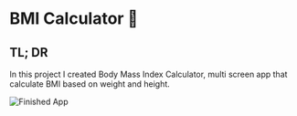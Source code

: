 # BMI Calculator 💪

## TL; DR

In this project I created Body Mass Index Calculator, multi screen app that calculate BMI based on weight and height.

![Finished App](https://github.com/londonappbrewery/Images/blob/master/bmi-calc-demo.gif)
